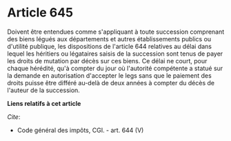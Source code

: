 # Article 645

Doivent être entendues comme s'appliquant à toute succession comprenant des biens légués aux départements et autres
établissements publics ou d'utilité publique, les dispositions de l'article 644 relatives au délai dans lequel les héritiers
ou légataires saisis de la succession sont tenus de payer les droits de mutation par décès sur ces biens. Ce délai ne court,
pour chaque hérédité, qu'à compter du jour où l'autorité compétente a statué sur la demande en autorisation d'accepter le
legs sans que le paiement des droits puisse être différé au-delà de deux années à compter du décès de l'auteur de la
succession.

**Liens relatifs à cet article**

_Cite_:

  - Code général des impôts, CGI. - art. 644 (V)
